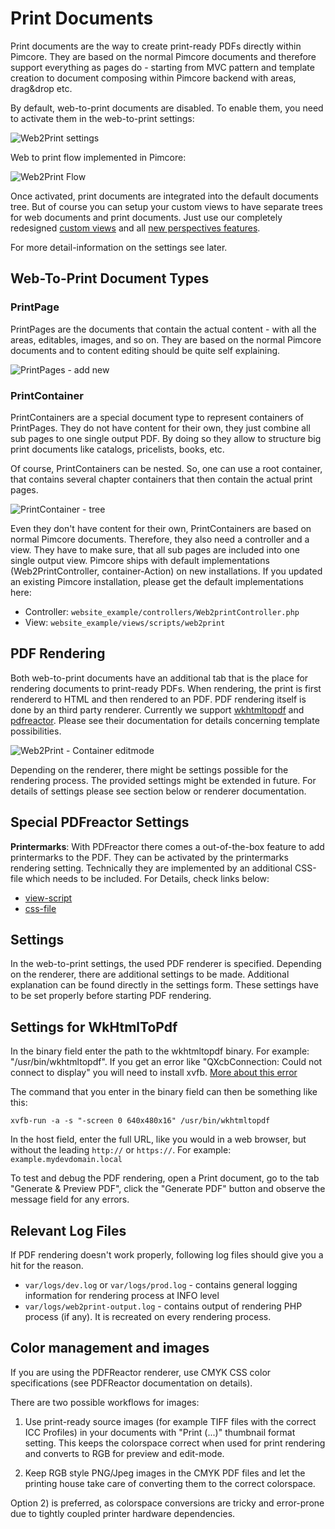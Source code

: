 # Print Documents

Print documents are the way to create print-ready PDFs directly within Pimcore. 
They are based on the normal Pimcore documents and therefore support everything as pages do - starting from MVC pattern 
and template creation to document composing within Pimcore backend with areas, drag&drop etc. 

By default, web-to-print documents are disabled. To enable them, you need to activate them in the web-to-print settings:

![Web2Print settings](../../img/printdocuments_settings.png)

Web to print flow implemented in Pimcore:

![Web2Print Flow](../../img/printdocuments_flow.png)


Once activated, print documents are integrated into the default documents tree. 
But of course you can setup your custom views to have separate trees for web documents and print documents. 
Just use our completely redesigned [custom views](../../05_Objects/01_Object_Classes/05_Class_Settings/20_Custom_Views.md) 
and all [new perspectives features](../../18_Tools_and_Features/13_Perspectives.md).

For more detail-information on the settings see later.

## Web-To-Print Document Types

### PrintPage 

PrintPages are the documents that contain the actual content - with all the areas, editables, images, and so on. 
They are based on the normal Pimcore documents and to content editing should be quite self explaining.

![PrintPages - add new](../../img/printdocuments_printpages_menu.png)

### PrintContainer

PrintContainers are a special document type to represent containers of PrintPages. They do not have content for their own, 
they just combine all sub pages to one single output PDF. By doing so they allow to structure big print documents like catalogs, 
pricelists, books, etc.

Of course, PrintContainers can be nested. So, one can use a root container, that contains several chapter containers 
that then contain the actual print pages.

![PrintContainer - tree](../../img/printdocuments_printcontainers_tree.png)

Even they don't have content for their own, PrintContainers are based on normal Pimcore documents. 
Therefore, they also need a controller and a view. They have to make sure, that all sub pages are included into one single output view. 
Pimcore ships with default implementations (Web2PrintController, container-Action) on new installations. 
If you updated an existing Pimcore installation, please get the default implementations here: 

* Controller: `website_example/controllers/Web2printController.php`
* View: `website_example/views/scripts/web2print`

## PDF Rendering

Both web-to-print documents have an additional tab that is the place for rendering documents to print-ready PDFs. 
When rendering, the print is first rendererd to HTML and then rendered to an PDF. PDF rendering itself is done by an
third party renderer. Currently we support [wkhtmltopdf](http://wkhtmltopdf.org/) and [pdfreactor](http://www.pdfreactor.com/). 
Please see their documentation for details concerning template possibilities.

![Web2Print - Container editmode](../../img/printdocuments_editmode_preview.png)

Depending on the renderer, there might be settings possible for the rendering process. 
The provided settings might be extended in future. 
For details of settings please see section below or renderer documentation.

## Special PDFreactor Settings

**Printermarks**: With PDFreactor there comes a out-of-the-box feature to add printermarks to the PDF. 
They can be activated by the printermarks rendering setting. Technically they are implemented by an additional CSS-file which needs to be included.
For Details, check links below:

* [view-script](https://github.com/pimcore/demo/blob/master/app/Resources/views/layouts/print_catalog.html.twig#L18-L20)
* [css-file](https://github.com/pimcore/pimcore/blob/master/bundles/AdminBundle/Resources/public/css/print/print-printermarks.css)

## Settings
In the web-to-print settings, the used PDF renderer is specified. Depending on the renderer, there are additional settings to be made. 
Additional explanation can be found directly in the settings form. 
These settings have to be set properly before starting PDF rendering.

## Settings for WkHtmlToPdf

In the binary field enter the path to the wkhtmltopdf binary. For example: "/usr/bin/wkhtmltopdf". If you get an error like "QXcbConnection: 
Could not connect to display" you will need to install xvfb. 
[More about this error](https://unix.stackexchange.com/questions/192642/wkhtmltopdf-qxcbconnection-could-not-connect-to-display)

The command that you enter in the binary field can then be something like this:
```
xvfb-run -a -s "-screen 0 640x480x16" /usr/bin/wkhtmltopdf
```
In the host field, enter the full URL, like you would in a web browser, but without the leading `http://` or `https://`. 
For example: `example.mydevdomain.local`

To test and debug the PDF rendering, open a Print document, go to the tab "Generate & Preview PDF", click the "Generate PDF" 
button and observe the message field for any errors.

## Relevant Log Files

If PDF rendering doesn't work properly, following log files should give you a hit for the reason.

* `var/logs/dev.log` or `var/logs/prod.log` - contains general logging information for rendering process at INFO level
* `var/logs/web2print-output.log` - contains output of rendering PHP process (if any). It is recreated on every rendering process.

## Color management and images

If you are using the PDFReactor renderer, use CMYK CSS color specifications (see PDFReactor documentation on details).

There are two possible workflows for images:

1) Use print-ready source images (for example TIFF files with the correct ICC Profiles) in your documents with "Print (...)" thumbnail format setting. This keeps the colorspace correct when used for print rendering and converts to RGB for preview and edit-mode.

2) Keep RGB style PNG/Jpeg images in the CMYK PDF files and let the printing house take care of converting them to the correct colorspace.

Option 2) is preferred, as colorspace conversions are tricky and error-prone due to tightly coupled printer hardware dependencies.

